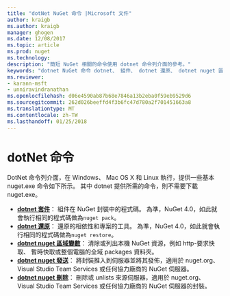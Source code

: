 ```yaml
---
title: "dotNet NuGet 命令 |Microsoft 文件"
author: kraigb
ms.author: kraigb
manager: ghogen
ms.date: 12/08/2017
ms.topic: article
ms.prod: nuget
ms.technology: 
description: "簡短 NuGet 相關的命令使用 dotnet 命令列介面的參考。"
keywords: "dotnet NuGet 命令 dotnet、 組件、 dotnet 還原、 dotnet nuget 區域變數、 dotnet nuget 發送 dotnet nuget 刪除"
ms.reviewer:
- karann-msft
- unniravindranathan
ms.openlocfilehash: d06e4590ab87b68e7846a13b2eba0f59eb9529d6
ms.sourcegitcommit: 262d026beeffd4f3b6fc47d780a2f701451663a8
ms.translationtype: MT
ms.contentlocale: zh-TW
ms.lasthandoff: 01/25/2018
---
```

# <a name="dotnet-commands"></a>dotNet 命令

DotNet 命令列介面，在 Windows、 Mac OS X 和 Linux 執行，提供一些基本 nuget.exe 命令如下所示。 其中 dotnet 提供所需的命令，則不需要下載 nuget.exe。

- [**dotnet 套件**](/dotnet/core/tools/dotnet-pack?tabs=netcore2x)： 組件在 NuGet 封裝中的程式碼。 為準，NuGet 4.0，如此就會執行相同的程式碼做為`nuget pack`。
- [**dotnet 還原**](/dotnet/core/tools/dotnet-restore?tabs=netcore2x)： 還原的相依性和專案的工具。 為準，NuGet 4.0，如此就會執行相同的程式碼做為`nuget restore`。
- [**dotnet nuget 區域變數**](/dotnet/core/tools/dotnet-nuget-locals)： 清除或列出本機 NuGet 資源，例如 http-要求快取、 暫時快取或整個電腦的全域 packages 資料夾。
- [**dotnet nuget 發送**](/dotnet/core/tools/dotnet-nuget-push)： 將封裝推入到伺服器並將其發佈，適用於 nuget.org、 Visual Studio Team Services 或任何協力廠商的 NuGet 伺服器。
- [**dotnet nuget 刪除**](/dotnet/core/tools/dotnet-nuget-delete)： 刪除或 unlists 來源伺服器，適用於 nuget.org、 Visual Studio Team Services 或任何協力廠商的 NuGet 伺服器的封裝。
